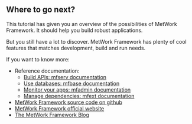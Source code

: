 ## Where to go next?

This tutorial has given you an overview of the possibilities of MetWork Framework. It should help you build robust applications.

But you still have a lot to discover. MetWork Framework has plenty of cool features that matches development, build and run needs.

If you want to know more:

* Reference documentation:
  * [Build APIs: mfserv documentation](http://metwork-framework.org/pub/metwork/continuous_integration/docs/master/mfserv/)
  * [Use databases: mfbase documentation](http://metwork-framework.org/pub/metwork/continuous_integration/docs/master/mfbase/)
  * [Monitor your apps: mfadmin documentation](http://metwork-framework.org/pub/metwork/continuous_integration/docs/master/mfadmin/)
  * [Manage dependencies: mfext documentation](http://metwork-framework.org/pub/metwork/continuous_integration/docs/master/mfext/)
* [MetWork Framework source code on github](https://github.com/metwork-framework)
* [MetWork Framework official website](http://metwork-framework.org/website/)
* [The MetWork Framework Blog](https://medium.com/metwork-framework)
